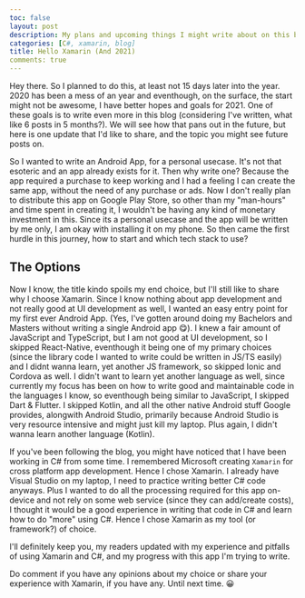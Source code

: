 ```yaml
---
toc: false
layout: post
description: My plans and upcoming things I might write about on this blog.
categories: [C#, xamarin, blog]
title: Hello Xamarin (And 2021)
comments: true
---
```


Hey there. So I planned to do this, at least not 15 days later into the year. 2020 has been a mess of an year and eventhough, on the surface, the start might not be awesome, I have better hopes and goals for 2021. One of these goals is to write even more in this blog (considering I've written, what like 6 posts in 5 months?). We will see how that pans out in the future, but here is one update that I'd like to share, and the topic you might see future posts on.

So I wanted to write an Android App, for a personal usecase. It's not that esoteric and an app already exists for it. Then why write one? Because the app required a purchase to keep working and I had a feeling I can create the same app, without the need of any purchase or ads. Now I don't really plan to distribute this app on Google Play Store, so other than my "man-hours" and time spent in creating it, I wouldn't be having any kind of monetary investment in this. Since its a personal usecase and the app will be written by me only, I am okay with installing it on my phone. So then came the first hurdle in this journey, how to start and which tech stack to use?

## The Options

Now I know, the title kindo spoils my end choice, but I'll still like to share why I choose Xamarin. Since I know nothing about app development and not really good at UI development as well, I wanted an easy entry point for my first ever Android App. (Yes, I've gotten around doing my Bachelors and Masters without writing a single Android app 😋). I knew a fair amount of JavaScript and TypeScript, but I am not good at UI development, so I skipped React-Native, eventhough it being one of my primary choices (since the library code I wanted to write could be written in JS/TS easily) and I didnt wanna learn, yet another JS framework, so skipped Ionic and Cordova as well. I didn't want to learn yet another language as well, since currently my focus has been on how to write good and maintainable code in the languages I know, so eventhough being similar to JavaScript, I skipped Dart & Flutter. I skipped Kotlin, and all the other native Android stuff Google provides, alongwith Android Studio, primarily because Android Studio is very resource intensive and might just kill my laptop. Plus again, I didn't wanna learn another language (Kotlin).

If you've been following the blog, you might have noticed that I have been working in C# from some time. I remembered Microsoft creating `Xamarin` for cross platform app development. Hence I chose Xamarin. I already have Visual Studio on my laptop, I need to practice writing better C# code anyways. Plus I wanted to do all the processing required for this app on-device and not rely on some web service (since they can add/create costs), I thought it would be a good experience in writing that code in C# and learn how to do "more" using C#. Hence I chose Xamarin as my tool (or framework?) of choice.

I'll definitely keep you, my readers updated with my experience and pitfalls of using Xamarin and C#, and my progress with this app I'm trying to write.

Do comment if you have any opinions about my choice or share your experience with Xamarin, if you have any. Until next time. 😀